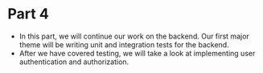 # Part 4
- In this part, we will continue our work on the backend. Our first major theme will be writing unit and integration tests for the backend.
- After we have covered testing, we will take a look at implementing user authentication and authorization.
  

